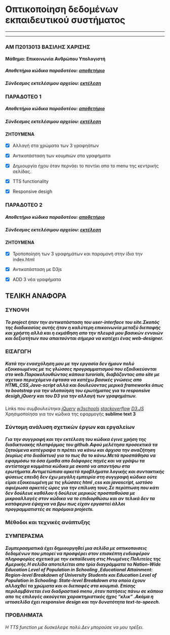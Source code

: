 # Οπτικοποίηση δεδομένων εκπαιδευτικού συστήματος 
---
___
### ΑΜ Π2013013 ΒΑΣΙΛΗΣ ΧΑΡΙΣΗΣ
#### Μάθημα: Επικοινωνία Ανθρώπου Υπολογιστή 
##### Αποθετήριο κώδικα παραδοτέου: [αποθετήριο](https://github.com/VasilisCharisis/D3js-US-educational-attainment/tree/master)
##### Σύνδεσμος εκτελέσιμου αρχείου: [εκτέλεση]("εκτέλεση")

### ΠΑΡΑΔΟΤΕΟ 1
##### Αποθετήριο κώδικα παραδοτέου: [αποθετήριο](https://github.com/VasilisCharisis/D3js-US-educational-attainment/tree/master)
##### Σύνδεσμος εκτελέσιμου αρχείου: [εκτέλεση]("εκτέλεση")

#### ΖΗΤΟΥΜΕΝΑ
* [X] Αλλαγή στα χρώματα των 3 γραφηάτων
* [X] Αντικατάσταση των κουμπιών στα γραφήματα
* [X] Δημιουργία ήχου όταν περνάει το ποντίκι απο το menu της κεντρικής σελίδας.
* [X] TTS functionality 
* [X] Responsive desigh
 
 
 
 
 ### ΠΑΡΑΔΟΤΕΟ 2
 ##### Αποθετήριο κώδικα παραδοτέου: [αποθετήριο](https://github.com/VasilisCharisis/D3js-US-educational-attainment/tree/master)
 ##### Σύνδεσμος εκτελέσιμου αρχείου: [εκτέλεση]("εκτέλεση")
 
 #### ΖΗΤΟΥΜΕΝΑ
 * [X] Τροποποίηση των 3 γραφημάτων και παραμονή στην ίδια την index.html
 * [X] Αντικατάσταση με D3js
 * [X] ADD 3 νέα γραφήματα


## ΤΕΛΙΚΗ ΑΝΑΦΟΡΑ

### ΣΥΝΟΨΗ
##### Το project ήταν την αντικατάσταση του user-interface του site.Σκοπός της διαδικασίας αυτής ήταν η καλύτερη επικοινωνία μεταξύ διεπαφής και χρήστη αλλά και η εκμάθηση απο την πλευρά μου βασικών εννοιών και δεξιοτήτων που απαιτούνται σήμερα να κατέχει ένας web-designer.

### ΕΙΣΑΓΩΓΗ
##### Κατά την ενασχόληση μου με την εργασία δεν ήμουν πολύ εξοικοιωμένος με τις γλώσσες προγραμματισμού που εξοιδικεύονται στο web.Παρακολουθώντας κάποια turorials, διαβάζοντας απο site με σχετικο περιεχόμενο έφτασα να κατέχω βασικές γνώσεις απο HTML,CSS,Java-script αλλά και δουλεύοντας μερικά frameworks όπως το bootstrap για την υλοποίηση του ερωτήματος για το responsive desigh,jQuery και του D3 για την αλλαγή των γραφημάτων.

Links που συμβουλεύτηκα
 *[jQuery](https://jquery.com/)*
 *[w3schools](https://www.w3schools.com/)*
 *[stackoverflow](https://stackoverflow.com/)*
 *[D3.JS](https://d3js.org/)*
 <br>
 Χρησιμοποίησα για τον κώδικα της εφαρμογής **sublime text 3**
 
### Σύντομη ανάλυση σχετικών έργων και εργαλείων
##### Για την συγγραφή και την εκτέλεση του κώδικα έγινε χρήση της διαδικτυακής πλατφόρμας του github.Αφού μελέτησα προσεκτικά τα ζητούμενα κατέγραψα τι πρέπει να κάνω και άρχισα την αναζήτηση (κυρίως στο διαδίκτυο) για το πως θα το κάνω.Μετά προσπάθησα να εφαρμόσω τα όσα έμαθα απο διάφορες πηγές και να γράψω τα αντίστοιχα κομμάτια κώδικα με σκοπό να απαντήσω στα ερωτήματα.Αντιμετώπισα αρκετά προβλήματα λογικής και συντακτικής φύσεως επειδή δεν έχω μεγάλη εμπειρία στη συγγραφή κώδικα ούτε είμαι εξοικειωμένη με τις γλώσσες html ,css και javascript, ωστόσο αφιέρωσα αρκετές ώρες για την επίλυση τους.Σε περίπτωση που κάτι δεν δούλευε καθόλου ή δούλευε μερικώς προσπαθούσα με μικροαλλαγές στον κώδικα να το επιδιορθώσω και αν τελικά δεν τα κατάφερνα έψαχνα να βρω πως είχαν εργαστεί άλλοι προγραμματιστές σε παρόμοια projects.
 
 
 ### Μέθοδοι και τεχνικές ανάπτυξης
 
 
 ### ΣΥΜΠΕΡΑΣΜΑ
 ##### Συμπερασματικά έχει δημιουργηθεί μια σελίδα με οπτικοποισεις δεδομένων που μπορεί να προσφέρει στον επισκέπτη ενδιαφέρον πληροφορίες σχετικά με την εκπαίδευση στις Ηνωμένες Πολιτείες της Αμερικής.Η σελίδα αποτελείται απο τρία διαγράμματα τα Nation-Wide Education Level of Population in Schooling ,Educational Attainment: Region-level Breakdown of University Students και Education Level of Population in Schooling: State-level Breakdown στα οποία έχουν αλλαχθεί τα χρώματα και οι διεπαφές στα κουμπιά. Επίσης περιλαμβάνεται ένα διαδραστικό menu ,όταν πατήσεις πάνω σε κάποια απο τις επιλογές ακούγεται χαρακτηριστικός ήχος “κλικ” .Ακόμα η ιστοσελίδα έχει responsive design και την δυνατότητα text-to-speech.

### ΠΡΟΒΛΗΜΑΤΑ
###### Η TTS function με δυσκόλεψε πολύ.Δεν μπορούσε να μου τρέξει.
